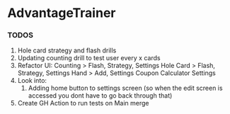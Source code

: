 # AdvantageTrainer

### TODOS
1. Hole card strategy and flash drills
2. Updating counting drill to test user every x cards
3. Refactor UI: 
Counting > Flash, Strategy, Settings
Hole Card > Flash, Strategy, Settings
Hand > Add, Settings
Coupon Calculator
Settings
4. Look into:
   1. Adding home button to settings screen (so when the edit screen is accessed you dont have to go back through that)
6. Create GH Action to run tests on Main merge